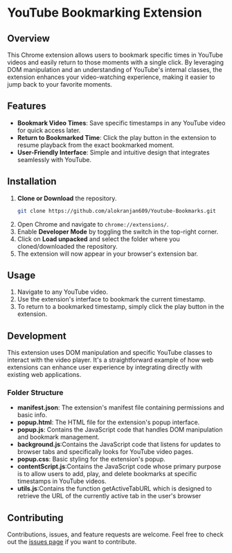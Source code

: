 # YouTube Bookmarking Extension

## Overview

This Chrome extension allows users to bookmark specific times in YouTube videos and easily return to those moments with a single click. By leveraging DOM manipulation and an understanding of YouTube's internal classes, the extension enhances your video-watching experience, making it easier to jump back to your favorite moments.

## Features

- **Bookmark Video Times**: Save specific timestamps in any YouTube video for quick access later.
- **Return to Bookmarked Time**: Click the play button in the extension to resume playback from the exact bookmarked moment.
- **User-Friendly Interface**: Simple and intuitive design that integrates seamlessly with YouTube.

## Installation

1. **Clone or Download** the repository.
    ```bash
    git clone https://github.com/alokranjan609/Youtube-Bookmarks.git
    ```
2. Open Chrome and navigate to `chrome://extensions/`.
3. Enable **Developer Mode** by toggling the switch in the top-right corner.
4. Click on **Load unpacked** and select the folder where you cloned/downloaded the repository.
5. The extension will now appear in your browser's extension bar.

## Usage

1. Navigate to any YouTube video.
2. Use the extension's interface to bookmark the current timestamp.
3. To return to a bookmarked timestamp, simply click the play button in the extension.

## Development

This extension uses DOM manipulation and specific YouTube classes to interact with the video player. It's a straightforward example of how web extensions can enhance user experience by integrating directly with existing web applications.

### Folder Structure

- **manifest.json**: The extension's manifest file containing permissions and basic info.
- **popup.html**: The HTML file for the extension's popup interface.
- **popup.js**: Contains the JavaScript code that handles DOM manipulation and bookmark management.
- **background.js**:Contains the JavaScript code that  listens for updates to browser tabs and specifically looks for YouTube video pages.
- **popup.css**: Basic styling for the extension's popup.
- **contentScript.js**:Contains the JavaScript code whose primary purpose is to allow users to add, play, and delete bookmarks at specific timestamps in YouTube videos.
- **utils.js**:Contains the function getActiveTabURL which is designed to retrieve the URL of the currently active tab in the user's browser

## Contributing

Contributions, issues, and feature requests are welcome. Feel free to check out the [issues page](https://github.com/alokranjan609/Youtube-Bookmarks/issues) if you want to contribute.


